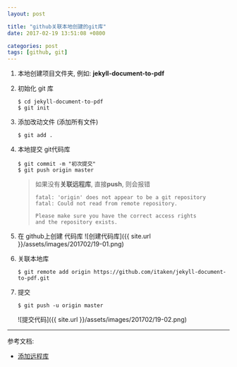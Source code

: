 ```yaml
---
layout: post

title: "github关联本地创建的git库"
date: 2017-02-19 13:51:08 +0800

categories: post
tags: [github, git]
---
```


1. 本地创建项目文件夹, 例如: **jekyll-document-to-pdf**

1. 初始化 git 库
    ```shell
    $ cd jekyll-document-to-pdf
    $ git init
    ```

1. 添加改动文件 (添加所有文件)
    ```shell
    $ git add .
    ```

1. 本地提交 git代码库
    ```shell
    $ git commit -m "初次提交"
    $ git push origin master
    ```

    > 如果没有**关联远程库**, 直接**push**, 则会报错
    >
    > ```
    > fatal: 'origin' does not appear to be a git repository
    > fatal: Could not read from remote repository.
    >
    > Please make sure you have the correct access rights
    > and the repository exists.
    > ```

1. 在 github上创建 代码库
    ![创建代码库]({{ site.url }}/assets/images/201702/19-01.png)

1. 关联本地库
    ```shell
    $ git remote add origin https://github.com/itaken/jekyll-document-to-pdf.git
    ```

1. 提交
    ```shell
    $ git push -u origin master
    ```
    ![提交代码]({{ site.url }}/assets/images/201702/19-02.png)

---
参考文档:

- [添加远程库](http://www.liaoxuefeng.com/wiki/0013739516305929606dd18361248578c67b8067c8c017b000/0013752340242354807e192f02a44359908df8a5643103a000)
